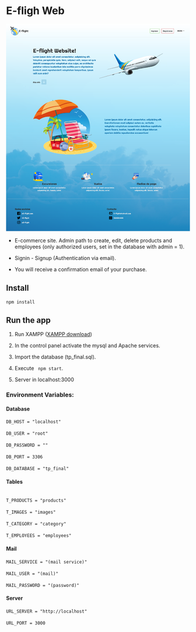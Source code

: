 # E-fligh Web  

![screenshot_E-fligt Web](./public/images/Screenshot.png)

* E-commerce site. Admin path to create, edit, delete products and employees (only authorized users, set in the database with admin = 1).

* Signin - Signup (Authentication via email).

* You will receive a confirmation email of your purchase.


## Install
```
npm install
```
## Run the app

1. Run XAMPP ([XAMPP download](https://www.apachefriends.org/es/download.html)) 
  
2. In the control panel activate the mysql and Apache services.

3. Import the database (tp_final.sql).

4. Execute `` npm start``.

5. Server in localhost:3000 

### Environment Variables:

#### **Database**
```
DB_HOST = "localhost"  

DB_USER = "root"  

DB_PASSWORD = ""  

DB_PORT = 3306  

DB_DATABASE = "tp_final"
```

#### **Tables**

``` T_USERS = "users"  

T_PRODUCTS = "products"  

T_IMAGES = "images"  

T_CATEGORY = "category"  

T_EMPLOYEES = "employees"  

```
#### **Mail**
```
MAIL_SERVICE = "(mail service)"  

MAIL_USER = "(mail)"  

MAIL_PASSWORD = "(password)"  

```
#### **Server**
```
URL_SERVER = "http://localhost"  

URL_PORT = 3000

```

